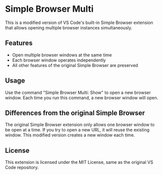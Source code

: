 # Simple Browser Multi

This is a modified version of VS Code's built-in Simple Browser extension that allows opening multiple browser instances simultaneously.

## Features

- Open multiple browser windows at the same time
- Each browser window operates independently
- All other features of the original Simple Browser are preserved

## Usage

Use the command "Simple Browser Multi: Show" to open a new browser window. Each time you run this command, a new browser window will open.

## Differences from the original Simple Browser

The original Simple Browser extension only allows one browser window to be open at a time. If you try to open a new URL, it will reuse the existing window. This modified version creates a new window each time.

## License

This extension is licensed under the MIT License, same as the original VS Code repository.
